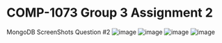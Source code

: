 # COMP-1073 Group 3 Assignment 2

MongoDB ScreenShots Question #2
![image](https://user-images.githubusercontent.com/97468435/161398445-fca78c43-1371-4543-9487-f6cb20338bf9.png)
![image](https://user-images.githubusercontent.com/97468435/161398449-d850b01d-0417-40bd-86ed-65cb5edf2c5f.png)
![image](https://user-images.githubusercontent.com/97468435/161398455-52556584-8424-460f-85ee-dcd2057f38f4.png)
![image](https://user-images.githubusercontent.com/97468435/161398456-2ce6461a-12f1-471f-a7ee-e372c9d99937.png)


